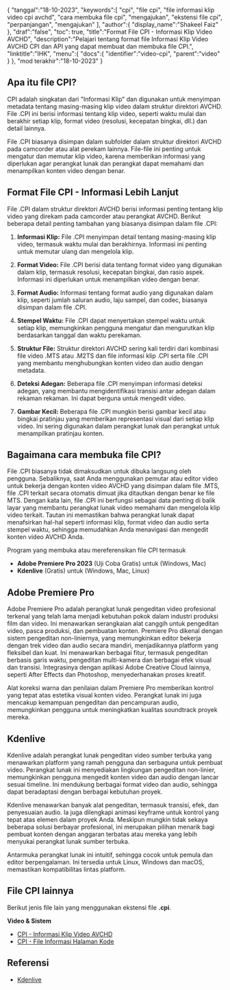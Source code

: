 {
"tanggal":"18-10-2023",
   "keywords":[
"cpi",
"file cpi",
"file informasi klip video cpi avchd",
"cara membuka file cpi",
"mengajukan",
"ekstensi file cpi",
"perpanjangan",
"mengajukan"
],
   "author":{
"display_name":"Shakeel Faiz"
},
"draf":"false",
"toc": true,
"title":"Format File CPI - Informasi Klip Video AVCHD",
   "description":"Pelajari tentang format file Informasi Klip Video AVCHD CPI dan API yang dapat membuat dan membuka file CPI.",
"linktitle":"IHK",
   "menu":{
      "docs":{
         "identifier":"video-cpi",
"parent":"video"
}
},
"mod terakhir":"18-10-2023"
}

## Apa itu file CPI?

CPI adalah singkatan dari "Informasi Klip" dan digunakan untuk menyimpan metadata tentang masing-masing klip video dalam struktur direktori AVCHD. File .CPI ini berisi informasi tentang klip video, seperti waktu mulai dan berakhir setiap klip, format video (resolusi, kecepatan bingkai, dll.) dan detail lainnya.

File .CPI biasanya disimpan dalam subfolder dalam struktur direktori AVCHD pada camcorder atau alat perekam lainnya. File-file ini penting untuk mengatur dan memutar klip video, karena memberikan informasi yang diperlukan agar perangkat lunak dan perangkat dapat memahami dan menampilkan konten video dengan benar.

## Format File CPI - Informasi Lebih Lanjut

File .CPI dalam struktur direktori AVCHD berisi informasi penting tentang klip video yang direkam pada camcorder atau perangkat AVCHD. Berikut beberapa detail penting tambahan yang biasanya disimpan dalam file .CPI:

1. **Informasi Klip:** File .CPI menyimpan detail tentang masing-masing klip video, termasuk waktu mulai dan berakhirnya. Informasi ini penting untuk memutar ulang dan mengelola klip.
    







2. **Format Video:** File .CPI berisi data tentang format video yang digunakan dalam klip, termasuk resolusi, kecepatan bingkai, dan rasio aspek. Informasi ini diperlukan untuk menampilkan video dengan benar.
    







3. **Format Audio:** Informasi tentang format audio yang digunakan dalam klip, seperti jumlah saluran audio, laju sampel, dan codec, biasanya disimpan dalam file .CPI.
    







4. **Stempel Waktu:** File .CPI dapat menyertakan stempel waktu untuk setiap klip, memungkinkan pengguna mengatur dan mengurutkan klip berdasarkan tanggal dan waktu perekaman.
    







5. **Struktur File:** Struktur direktori AVCHD sering kali terdiri dari kombinasi file video .MTS atau .M2TS dan file informasi klip .CPI serta file .CPI yang membantu menghubungkan konten video dan audio dengan metadata.
    







6. **Deteksi Adegan:** Beberapa file .CPI menyimpan informasi deteksi adegan, yang membantu mengidentifikasi transisi antar adegan dalam rekaman rekaman. Ini dapat berguna untuk mengedit video.
    







7. **Gambar Kecil:** Beberapa file .CPI mungkin berisi gambar kecil atau bingkai pratinjau yang memberikan representasi visual dari setiap klip video. Ini sering digunakan dalam perangkat lunak dan perangkat untuk menampilkan pratinjau konten.
    







## Bagaimana cara membuka file CPI?

File .CPI biasanya tidak dimaksudkan untuk dibuka langsung oleh pengguna. Sebaliknya, saat Anda menggunakan pemutar atau editor video untuk bekerja dengan konten video AVCHD yang disimpan dalam file .MTS, file .CPI terkait secara otomatis dimuat jika ditautkan dengan benar ke file MTS. Dengan kata lain, file .CPI ini berfungsi sebagai data penting di balik layar yang membantu perangkat lunak video memahami dan mengelola klip video terkait. Tautan ini memastikan bahwa perangkat lunak dapat menafsirkan hal-hal seperti informasi klip, format video dan audio serta stempel waktu, sehingga memudahkan Anda menavigasi dan mengedit konten video AVCHD Anda.

Program yang membuka atau mereferensikan file CPI termasuk

- **Adobe Premiere Pro 2023** (Uji Coba Gratis) untuk (Windows, Mac)
- **Kdenlive** (Gratis) untuk (Windows, Mac, Linux)

## Adobe Premiere Pro

Adobe Premiere Pro adalah perangkat lunak pengeditan video profesional terkenal yang telah lama menjadi kebutuhan pokok dalam industri produksi film dan video. Ini menawarkan serangkaian alat canggih untuk pengeditan video, pasca produksi, dan pembuatan konten. Premiere Pro dikenal dengan sistem pengeditan non-liniernya, yang memungkinkan editor bekerja dengan trek video dan audio secara mandiri, menjadikannya platform yang fleksibel dan kuat. Ini menawarkan berbagai fitur, termasuk pengeditan berbasis garis waktu, pengeditan multi-kamera dan berbagai efek visual dan transisi. Integrasinya dengan aplikasi Adobe Creative Cloud lainnya, seperti After Effects dan Photoshop, menyederhanakan proses kreatif.

Alat koreksi warna dan penilaian dalam Premiere Pro memberikan kontrol yang tepat atas estetika visual konten video. Perangkat lunak ini juga mencakup kemampuan pengeditan dan pencampuran audio, memungkinkan pengguna untuk meningkatkan kualitas soundtrack proyek mereka.

## Kdenlive

Kdenlive adalah perangkat lunak pengeditan video sumber terbuka yang menawarkan platform yang ramah pengguna dan serbaguna untuk pembuat video. Perangkat lunak ini menyediakan lingkungan pengeditan non-linier, memungkinkan pengguna mengedit konten video dan audio dengan lancar sesuai timeline. Ini mendukung berbagai format video dan audio, sehingga dapat beradaptasi dengan berbagai kebutuhan proyek.

Kdenlive menawarkan banyak alat pengeditan, termasuk transisi, efek, dan penyesuaian audio. Ia juga dilengkapi animasi keyframe untuk kontrol yang tepat atas elemen dalam proyek Anda. Meskipun mungkin tidak sekaya beberapa solusi berbayar profesional, ini merupakan pilihan menarik bagi pembuat konten dengan anggaran terbatas atau mereka yang lebih menyukai perangkat lunak sumber terbuka.

Antarmuka perangkat lunak ini intuitif, sehingga cocok untuk pemula dan editor berpengalaman. Ini tersedia untuk Linux, Windows dan macOS, memastikan kompatibilitas lintas platform.

## File CPI lainnya

Berikut jenis file lain yang menggunakan ekstensi file **.cpi**.

**Video & Sistem**
- [CPI - Informasi Klip Video AVCHD](/id/video/cpi/)
- [CPI - File Informasi Halaman Kode](/id/system/cpi/)

## Referensi
* [Kdenlive](https://en.wikipedia.org/wiki/Kdenlive)

